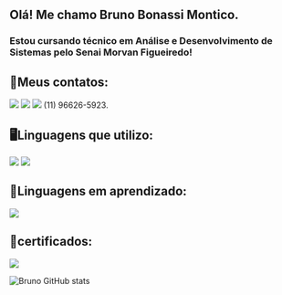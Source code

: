 
## Olá! Me chamo Bruno Bonassi Montico.
### Estou cursando técnico em Análise e Desenvolvimento de Sistemas pelo Senai Morvan Figueiredo!

## 📱Meus contatos:
[![](https://img.shields.io/badge/LinkedIn-0077B5?style=for-the-badge&logo=linkedin&logoColor=white)](https://www.linkedin.com/in/bruno-bonassi-montico-3509b6266/)
[![](https://img.shields.io/badge/Gmail-D14836?style=for-the-badge&logo=gmail&logoColor=white)](https://mail.google.com/mail/u/2/#inbox?compose=GTvVlcRwQnZxlJkNKCRDjGcVCmXbtqbbHwDhRZZMcMBVsVRkrxmDkKGgSfBNJhgtVKxcNRRRxhvzq)
![](https://img.shields.io/badge/WhatsApp-25D366?style=for-the-badge&logo=whatsapp&logoColor=white) (11) 96626-5923.


## 🖥️Linguagens que utilizo:
![](https://img.shields.io/badge/HTML5-E34F26?style=for-the-badge&logo=html5&logoColor=white)
![](https://img.shields.io/badge/CSS3-1572B6?style=for-the-badge&logo=css3&logoColor=white)
## 📖Linguagens em aprendizado:
![](https://img.shields.io/badge/JavaScript-F7DF1E?style=for-the-badge&logo=javascript&logoColor=black)

## 📃certificados:
[![](https://img.shields.io/badge/Google_Cloud-4285F4?style=for-the-badge&logo=google-cloud&logoColor=white)](https://www.cloudskillsboost.google/public_profiles/5c84daa0-61de-4d2d-ba5c-b37556bbc708)


![Bruno GitHub stats](https://github-readme-stats.vercel.app/api?username=BrunoBmontico&show_icons=true&theme=radical)


